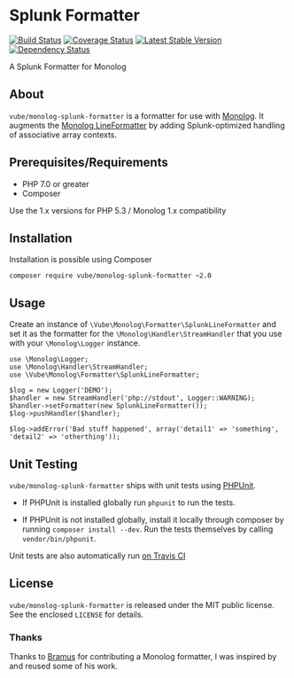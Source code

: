 # Splunk Formatter

[![Build Status](https://travis-ci.org/vube/monolog-splunk-formatter.svg)](https://travis-ci.org/vube/monolog-splunk-formatter)
[![Coverage Status](https://coveralls.io/repos/vube/monolog-splunk-formatter/badge.svg)](https://coveralls.io/r/vube/monolog-splunk-formatter)
[![Latest Stable Version](https://poser.pugx.org/vube/monolog-splunk-formatter/v/stable.png)](https://packagist.org/packages/vube/monolog-splunk-formatter)
[![Dependency Status](https://www.versioneye.com/user/projects/54e2df278bd69f90bd00007a/badge.svg?style=flat)](https://www.versioneye.com/user/projects/54e2df278bd69f90bd00007a)

A Splunk Formatter for Monolog

## About

`vube/monolog-splunk-formatter` is a formatter for use with [Monolog](https://github.com/Seldaek/monolog).
 It augments the [Monolog LineFormatter](https://github.com/Seldaek/monolog/blob/master/src/Monolog/Formatter/LineFormatter.php)
 by adding Splunk-optimized handling of associative array contexts.

## Prerequisites/Requirements

- PHP 7.0 or greater
- Composer

Use the 1.x versions for PHP 5.3 / Monolog 1.x compatibility

## Installation

Installation is possible using Composer

```
composer require vube/monolog-splunk-formatter ~2.0
```

## Usage

Create an instance of `\Vube\Monolog\Formatter\SplunkLineFormatter`
 and set it as the formatter for the `\Monolog\Handler\StreamHandler`
 that you use with your `\Monolog\Logger` instance.

```
use \Monolog\Logger;
use \Monolog\Handler\StreamHandler;
use \Vube\Monolog\Formatter\SplunkLineFormatter;

$log = new Logger('DEMO');
$handler = new StreamHandler('php://stdout', Logger::WARNING);
$handler->setFormatter(new SplunkLineFormatter());
$log->pushHandler($handler);

$log->addError('Bad stuff happened', array('detail1' => 'something', 'detail2' => 'otherthing'));
```

## Unit Testing

`vube/monolog-splunk-formatter` ships with unit tests using [PHPUnit](https://github.com/sebastianbergmann/phpunit/).

- If PHPUnit is installed globally run `phpunit` to run the tests.

- If PHPUnit is not installed globally, install it locally through composer by running `composer install --dev`. Run the tests themselves by calling `vendor/bin/phpunit`.

Unit tests are also automatically run [on Travis CI](http://travis-ci.org/vube/monolog-splunk-formatter)

## License

`vube/monolog-splunk-formatter` is released under the MIT public license. See the enclosed `LICENSE` for details.

### Thanks

Thanks to [Bramus](https://github.com/bramus) for contributing a Monolog formatter, I was inspired by and reused some of his work.
